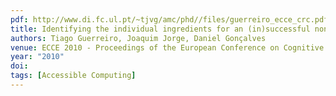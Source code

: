 ```yaml
---
pdf: http://www.di.fc.ul.pt/~tjvg/amc/phd//files/guerreiro_ecce_crc.pdf
title: Identifying the individual ingredients for an (in)successful non-visual mobile experience
authors: Tiago Guerreiro, Joaquim Jorge, Daniel Gonçalves
venue: ECCE 2010 - Proceedings of the European Conference on Cognitive Ergonomics, ACM DL, Delft,Netherlands, August, 2010
year: "2010"
doi: 
tags: [Accessible Computing]
---
```

